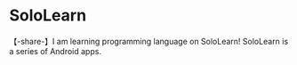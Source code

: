 # SoloLearn
【-share-】I am learning programming language on SoloLearn! SoloLearn is a series of Android apps.
